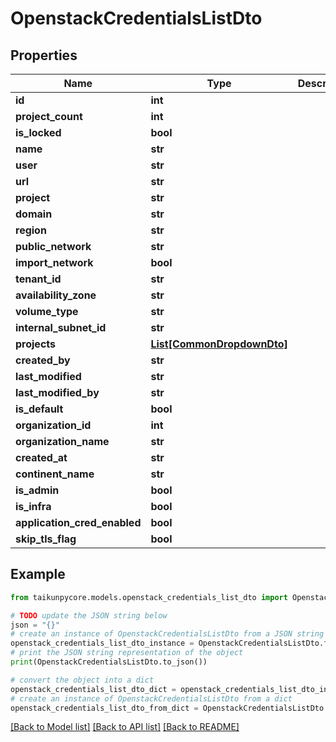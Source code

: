 # OpenstackCredentialsListDto


## Properties

Name | Type | Description | Notes
------------ | ------------- | ------------- | -------------
**id** | **int** |  | 
**project_count** | **int** |  | 
**is_locked** | **bool** |  | 
**name** | **str** |  | 
**user** | **str** |  | 
**url** | **str** |  | 
**project** | **str** |  | 
**domain** | **str** |  | 
**region** | **str** |  | 
**public_network** | **str** |  | 
**import_network** | **bool** |  | 
**tenant_id** | **str** |  | 
**availability_zone** | **str** |  | 
**volume_type** | **str** |  | 
**internal_subnet_id** | **str** |  | 
**projects** | [**List[CommonDropdownDto]**](CommonDropdownDto.md) |  | 
**created_by** | **str** |  | 
**last_modified** | **str** |  | 
**last_modified_by** | **str** |  | 
**is_default** | **bool** |  | 
**organization_id** | **int** |  | 
**organization_name** | **str** |  | 
**created_at** | **str** |  | 
**continent_name** | **str** |  | 
**is_admin** | **bool** |  | 
**is_infra** | **bool** |  | 
**application_cred_enabled** | **bool** |  | 
**skip_tls_flag** | **bool** |  | 

## Example

```python
from taikunpycore.models.openstack_credentials_list_dto import OpenstackCredentialsListDto

# TODO update the JSON string below
json = "{}"
# create an instance of OpenstackCredentialsListDto from a JSON string
openstack_credentials_list_dto_instance = OpenstackCredentialsListDto.from_json(json)
# print the JSON string representation of the object
print(OpenstackCredentialsListDto.to_json())

# convert the object into a dict
openstack_credentials_list_dto_dict = openstack_credentials_list_dto_instance.to_dict()
# create an instance of OpenstackCredentialsListDto from a dict
openstack_credentials_list_dto_from_dict = OpenstackCredentialsListDto.from_dict(openstack_credentials_list_dto_dict)
```
[[Back to Model list]](../README.md#documentation-for-models) [[Back to API list]](../README.md#documentation-for-api-endpoints) [[Back to README]](../README.md)


